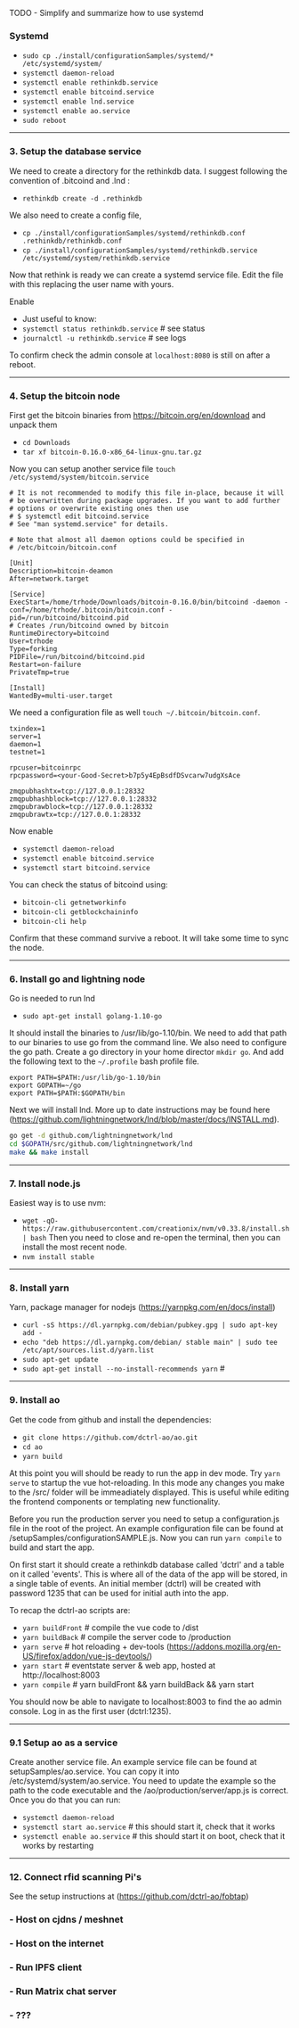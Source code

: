 TODO - Simplify and summarize how to use systemd

### Systemd

- `sudo cp ./install/configurationSamples/systemd/* /etc/systemd/system/`
- `systemctl daemon-reload`
- `systemctl enable rethinkdb.service`
- `systemctl enable bitcoind.service`
- `systemctl enable lnd.service`
- `systemctl enable ao.service`
- `sudo reboot`
---
### 3. Setup the database service
We need to create a directory for the rethinkdb data. I suggest following the convention of .bitcoind and .lnd :
- `rethinkdb create -d .rethinkdb`

We also need to create a config file,
- `cp ./install/configurationSamples/systemd/rethinkdb.conf .rethinkdb/rethinkdb.conf`
- `cp ./install/configurationSamples/systemd/rethinkdb.service /etc/systemd/system/rethinkdb.service`

Now that rethink is ready we can create a systemd service file. Edit the file with this replacing the user name with yours.

Enable
  - Just useful to know:
  - `systemctl status rethinkdb.service` # see status
  - `journalctl -u rethinkdb.service` # see logs

To confirm check the admin console at `localhost:8080` is still on after a reboot.

---
### 4. Setup the bitcoin node
First get the bitcoin binaries from https://bitcoin.org/en/download and unpack them

- `cd Downloads`
- `tar xf bitcoin-0.16.0-x86_64-linux-gnu.tar.gz`

Now you can setup another service file `touch /etc/systemd/system/bitcoin.service`

```text
# It is not recommended to modify this file in-place, because it will
# be overwritten during package upgrades. If you want to add further
# options or overwrite existing ones then use
# $ systemctl edit bitcoind.service
# See "man systemd.service" for details.

# Note that almost all daemon options could be specified in
# /etc/bitcoin/bitcoin.conf

[Unit]
Description=bitcoin-deamon
After=network.target

[Service]
ExecStart=/home/trhode/Downloads/bitcoin-0.16.0/bin/bitcoind -daemon -conf=/home/trhode/.bitcoin/bitcoin.conf -pid=/run/bitcoind/bitcoind.pid
# Creates /run/bitcoind owned by bitcoin
RuntimeDirectory=bitcoind
User=trhode
Type=forking
PIDFile=/run/bitcoind/bitcoind.pid
Restart=on-failure
PrivateTmp=true

[Install]
WantedBy=multi-user.target
```
We need a configuration file as well `touch ~/.bitcoin/bitcoin.conf`.

```text
txindex=1
server=1
daemon=1
testnet=1

rpcuser=bitcoinrpc
rpcpassword=<your-Good-Secret>b7p5y4EpBsdfDSvcarw7udgXsAce

zmqpubhashtx=tcp://127.0.0.1:28332
zmqpubhashblock=tcp://127.0.0.1:28332
zmqpubrawblock=tcp://127.0.0.1:28332
zmqpubrawtx=tcp://127.0.0.1:28332

```
Now enable
- `systemctl daemon-reload`
- `systemctl enable bitcoind.service`
- `systemctl start bitcoind.service`

You can check the status of bitcoind using:
- `bitcoin-cli getnetworkinfo`
- `bitcoin-cli getblockchaininfo`
- `bitcoin-cli help`

Confirm that these command survive a reboot. It will take some time to sync the node.

---
### 6. Install go and lightning node
Go is needed to run lnd
- `sudo apt-get install golang-1.10-go`

It should install the binaries to /usr/lib/go-1.10/bin. We need to add that path to our binaries to use go from the command line. We also need to configure the go path. Create a go directory in your home director `mkdir go`. And add the following text to the `~/.profile` bash profile file.

```text
export PATH=$PATH:/usr/lib/go-1.10/bin
export GOPATH=~/go
export PATH=$PATH:$GOPATH/bin
```

Next we will install lnd. More up to date instructions may be found here (https://github.com/lightningnetwork/lnd/blob/master/docs/INSTALL.md).

```bash
go get -d github.com/lightningnetwork/lnd
cd $GOPATH/src/github.com/lightningnetwork/lnd
make && make install
```
---

### 7. Install node.js
Easiest way is to use nvm:
- `wget -qO- https://raw.githubusercontent.com/creationix/nvm/v0.33.8/install.sh | bash`
Then you need to close and re-open the terminal, then you can install the most recent node.
- `nvm install stable`
---

### 8. Install yarn
Yarn, package manager for nodejs (https://yarnpkg.com/en/docs/install)
- `curl -sS https://dl.yarnpkg.com/debian/pubkey.gpg | sudo apt-key add -`
- `echo "deb https://dl.yarnpkg.com/debian/ stable main" | sudo tee /etc/apt/sources.list.d/yarn.list`
- `sudo apt-get update`
- `sudo apt-get install --no-install-recommends yarn` #
---

### 9. Install ao

Get the code from github and install the dependencies:
- `git clone https://github.com/dctrl-ao/ao.git`
- `cd ao`
- `yarn build`

At this point you will should be ready to run the app in dev mode. Try `yarn serve` to startup the vue hot-reloading. In this mode any changes you make to the /src/ folder will be immeadiately displayed. This is useful while editing the frontend components or templating new functionality.

Before you run the production server you need to setup a configuration.js file in the root of the project. An example configuration file can be found at /setupSamples/configurationSAMPLE.js. Now you can run `yarn compile` to build and start the app.

On first start it should create a rethinkdb database called 'dctrl' and a table on it called 'events'. This is where all of the data of the app will be stored, in a single table of events. An initial member (dctrl) will be created with password 1235 that can be used for initial auth into the app.

To recap the dctrl-ao scripts are:
- `yarn buildFront` # compile the vue code to /dist
- `yarn buildBack` # compile the server code to /production
- `yarn serve` # hot reloading + dev-tools (https://addons.mozilla.org/en-US/firefox/addon/vue-js-devtools/)
- `yarn start` # eventstate server & web app, hosted at http://localhost:8003
- `yarn compile` # yarn buildFront && yarn buildBack && yarn start

You should now be able to navigate to localhost:8003 to find the ao admin console. Log in as the first user (dctrl:1235).

---
### 9.1 Setup ao as a service

Create another service file. An example service file can be found at setupSamples/ao.service. You can copy it into /etc/systemd/system/ao.service. You need to update the example so the path to the code executable and the /ao/production/server/app.js is correct. Once you do that you can run:

- `systemctl daemon-reload`
- `systemctl start ao.service` # this should start it, check that it works
- `systemctl enable ao.service` # this should start it on boot, check that it works by restarting
---

### 12. Connect rfid scanning Pi's
See the setup instructions at (https://github.com/dctrl-ao/fobtap)
### - Host on cjdns / meshnet
### - Host on the internet
### - Run IPFS client
### - Run Matrix chat server
### - ???
